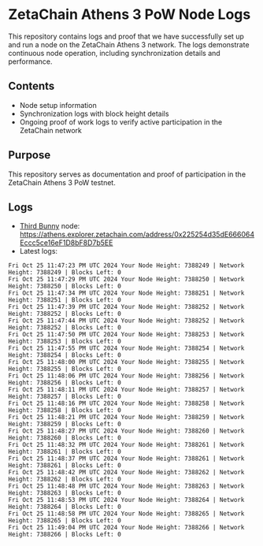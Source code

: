 # ZetaChain Athens 3 PoW Node Logs
This repository contains logs and proof that we have successfully set up and run a node on the ZetaChain Athens 3 network. The logs demonstrate continuous node operation, including synchronization details and performance.

## Contents
- Node setup information
- Synchronization logs with block height details
- Ongoing proof of work logs to verify active participation in the ZetaChain network

## Purpose
This repository serves as documentation and proof of participation in the ZetaChain Athens 3 PoW testnet.

## Logs

- [Third Bunny](https://thirdbunny.xyz/) node: https://athens.explorer.zetachain.com/address/0x225254d35dE666064Eccc5ce16eF1D8bF8D7b5EE
- Latest logs:
```
Fri Oct 25 11:47:23 PM UTC 2024 Your Node Height: 7388249 | Network Height: 7388249 | Blocks Left: 0
Fri Oct 25 11:47:29 PM UTC 2024 Your Node Height: 7388250 | Network Height: 7388250 | Blocks Left: 0
Fri Oct 25 11:47:34 PM UTC 2024 Your Node Height: 7388251 | Network Height: 7388251 | Blocks Left: 0
Fri Oct 25 11:47:39 PM UTC 2024 Your Node Height: 7388252 | Network Height: 7388252 | Blocks Left: 0
Fri Oct 25 11:47:44 PM UTC 2024 Your Node Height: 7388252 | Network Height: 7388252 | Blocks Left: 0
Fri Oct 25 11:47:50 PM UTC 2024 Your Node Height: 7388253 | Network Height: 7388253 | Blocks Left: 0
Fri Oct 25 11:47:55 PM UTC 2024 Your Node Height: 7388254 | Network Height: 7388254 | Blocks Left: 0
Fri Oct 25 11:48:00 PM UTC 2024 Your Node Height: 7388255 | Network Height: 7388255 | Blocks Left: 0
Fri Oct 25 11:48:06 PM UTC 2024 Your Node Height: 7388256 | Network Height: 7388256 | Blocks Left: 0
Fri Oct 25 11:48:11 PM UTC 2024 Your Node Height: 7388257 | Network Height: 7388257 | Blocks Left: 0
Fri Oct 25 11:48:16 PM UTC 2024 Your Node Height: 7388258 | Network Height: 7388258 | Blocks Left: 0
Fri Oct 25 11:48:21 PM UTC 2024 Your Node Height: 7388259 | Network Height: 7388259 | Blocks Left: 0
Fri Oct 25 11:48:27 PM UTC 2024 Your Node Height: 7388260 | Network Height: 7388260 | Blocks Left: 0
Fri Oct 25 11:48:32 PM UTC 2024 Your Node Height: 7388261 | Network Height: 7388261 | Blocks Left: 0
Fri Oct 25 11:48:37 PM UTC 2024 Your Node Height: 7388261 | Network Height: 7388261 | Blocks Left: 0
Fri Oct 25 11:48:42 PM UTC 2024 Your Node Height: 7388262 | Network Height: 7388262 | Blocks Left: 0
Fri Oct 25 11:48:48 PM UTC 2024 Your Node Height: 7388263 | Network Height: 7388263 | Blocks Left: 0
Fri Oct 25 11:48:53 PM UTC 2024 Your Node Height: 7388264 | Network Height: 7388264 | Blocks Left: 0
Fri Oct 25 11:48:58 PM UTC 2024 Your Node Height: 7388265 | Network Height: 7388265 | Blocks Left: 0
Fri Oct 25 11:49:04 PM UTC 2024 Your Node Height: 7388266 | Network Height: 7388266 | Blocks Left: 0
```

